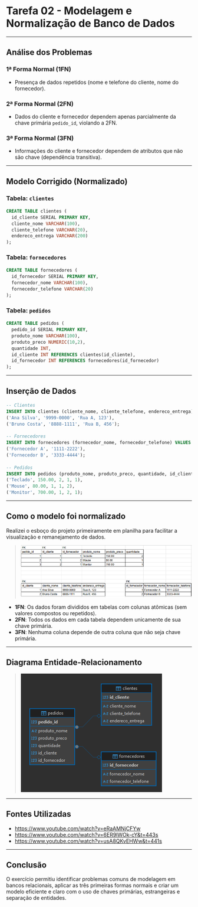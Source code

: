# Tarefa 02 - Modelagem e Normalização de Banco de Dados


---

##  Análise dos Problemas

###  1ª Forma Normal (1FN)

* Presença de dados repetidos (nome e telefone do cliente, nome do fornecedor).

###  2ª Forma Normal (2FN)

* Dados do cliente e fornecedor dependem apenas parcialmente da chave primária `pedido_id`, violando a 2FN.

###  3ª Forma Normal (3FN)

* Informações do cliente e fornecedor dependem de atributos que não são chave (dependência transitiva).

---

##  Modelo Corrigido (Normalizado)

### Tabela: `clientes`

```sql
CREATE TABLE clientes (
  id_cliente SERIAL PRIMARY KEY,
  cliente_nome VARCHAR(100),
  cliente_telefone VARCHAR(20),
  endereco_entrega VARCHAR(200)
);
```

### Tabela: `fornecedores`

```sql
CREATE TABLE fornecedores (
  id_fornecedor SERIAL PRIMARY KEY,
  fornecedor_nome VARCHAR(100),
  fornecedor_telefone VARCHAR(20)
);
```

### Tabela: `pedidos`

```sql
CREATE TABLE pedidos (
  pedido_id SERIAL PRIMARY KEY,
  produto_nome VARCHAR(100),
  produto_preco NUMERIC(10,2),
  quantidade INT,
  id_cliente INT REFERENCES clientes(id_cliente),
  id_fornecedor INT REFERENCES fornecedores(id_fornecedor)
);
```

---

##  Inserção de Dados

```sql
-- Clientes
INSERT INTO clientes (cliente_nome, cliente_telefone, endereco_entrega) VALUES
('Ana Silva', '9999-0000', 'Rua A, 123'),
('Bruno Costa', '8888-1111', 'Rua B, 456');

-- Fornecedores
INSERT INTO fornecedores (fornecedor_nome, fornecedor_telefone) VALUES
('Fornecedor A', '1111-2222'),
('Fornecedor B', '3333-4444');

-- Pedidos
INSERT INTO pedidos (produto_nome, produto_preco, quantidade, id_cliente, id_fornecedor) VALUES
('Teclado', 150.00, 2, 1, 1),
('Mouse', 80.00, 1, 1, 2),
('Monitor', 700.00, 1, 2, 1);
```

---

##  Como o modelo foi normalizado

Realizei o esboço do projeto primeiramente em planilha para facilitar a visualização e remanejamento de dados. 

> *![img_1.png](imagens/img_1.png)*

* **1FN**: Os dados foram divididos em tabelas com colunas atômicas (sem valores compostos ou repetidos).
* **2FN**: Todos os dados em cada tabela dependem unicamente de sua chave primária.
* **3FN**: Nenhuma coluna depende de outra coluna que não seja chave primária.

---

##  Diagrama Entidade-Relacionamento

> *![img.png](imagens/img.png)*

---

##  Fontes Utilizadas

* https://www.youtube.com/watch?v=eRaAMNjCFYw
* https://www.youtube.com/watch?v=6ER9lWOk-cY&t=443s
* https://www.youtube.com/watch?v=usA8QKvEHWw&t=441s

---

##  Conclusão

O exercício permitiu identificar problemas comuns de modelagem em bancos relacionais, aplicar as três primeiras formas normais e criar um modelo eficiente e claro com o uso de chaves primárias, estrangeiras e separação de entidades.
